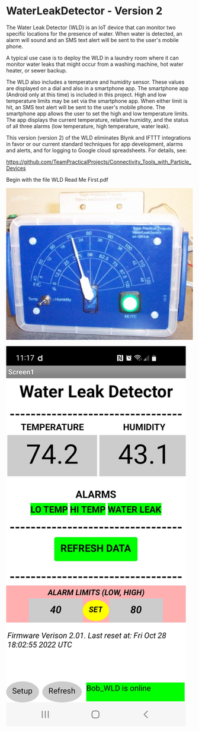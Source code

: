 # WaterLeakDetector - Version 2
The Water Leak Detector (WLD) is an IoT device that can monitor two specific locations for the presence of water. 
When water is detected, an alarm will sound and an SMS text alert will be sent to the user's mobile phone. 

A typical use case is to deploy the WLD in a laundry room where it can monitor water leaks that might occur from a washing machine, 
hot water heater, or sewer backup.

The WLD also includes a temperature and humidity sensor. These values are displayed on a dial and also in a smartphone app.  The
smartphone app (Android only at this time) is included in this project.  High and low temperature limits may be set via the smartphone
app.  When either limit is hit, an SMS text alert will be sent to the user's mobile phone.  The smartphone app allows the user to set the
high and low temperature limits.  The app displays the current temperature, relative humidity, and the status of all three alarms (low
temperature, high temperature, water leak).

This version (version 2) of the WLD eliminates Blynk and IFTTT integrations in favor or our current standard techniques for app development,
alarms and alerts, and for logging to Google cloud spreadsheets.  For details, see: 

https://github.com/TeamPracticalProjects/Connectivity_Tools_with_Particle_Devices

Begin with the file WLD Read Me First.pdf

![front view completed project](Photos/Finished%20pointerB.JPG?raw=true "Completed Project")

![app screen](Photos/App_screenshot.jpg?raw=true "App Screen")